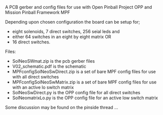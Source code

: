 A PCB gerber and config files for use with Open Pinball Project OPP and Mission Pinball Framework MPF

Depending upon chosen configuration the board can be setup for;
  - eight solenoids, 7 direct switches, 256 seial leds and
  - either 64 switches in an eight by eight matrix OR
  - 16 direct switches.

Files:
- SolNeoSWmat.zip is the pcb gerber files
- V02_schematic.pdf is the schematic
- MPFconfigSolNeoSwDirect.zip is a set of bare MPF config files for use with all direct switches
- MPFconfigSolNeoSwMatrix.zip is a set of bare MPF config files for use with an active lo switch matrix
- SolNeoSwDirect.py is the OPP config file for all direct switches
- SolNeomatrixLo.py is the OPP config file for an active low switch matrix

Some discussion may be found on the pinside thread ... 
